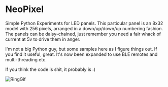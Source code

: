 # NeoPixel
Simple Python Experiments for LED panels. This particular panel is an 8x32 model with 256 pixels, arranged in a down/up/down/up numbering fashion. The panels can be daisy-chained, just remember you need a fair whack of current at 5v to drive them in anger.

I'm not a big Python guy, but some samples here as I figure things out. If you find it useful, great. It's now been expanded to use BLE remotes and multi-threading etc.

If you think the code is shit, it probably is :)

![RingGif](https://user-images.githubusercontent.com/35802824/168847091-7777e433-cb3e-49f4-b93e-f2fa9aac4ba0.gif)
